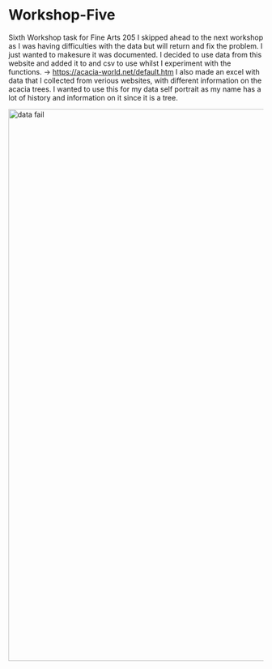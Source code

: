 # Workshop-Five
Sixth Workshop task for Fine Arts 205 
I skipped ahead to the next workshop as I was having difficulties with the data but will return and fix the problem. I just wanted to makesure it was documented.
I decided to use data from this website and added it to and csv to use whilst I experiment with the functions. -> https://acacia-world.net/default.htm 
I also made an excel with data that I collected from verious websites, with different information on the acacia trees. I wanted to use this for my data self portrait as my name has a lot of history and information on it since it is a tree.

<img width="1089" alt="data fail" src="https://github.com/user-attachments/assets/f40968c9-a60c-4a11-872a-e3adb0fdc931" />
